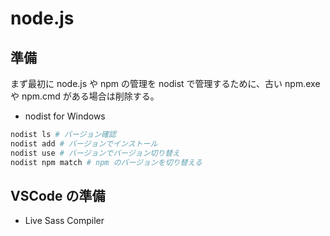# node.js

## 準備

まず最初に node.js や npm の管理を nodist で管理するために、古い npm.exe や npm.cmd がある場合は削除する。

- nodist for Windows

```bash
nodist ls # バージョン確認
nodist add # バージョンでインストール
nodist use # バージョンでバージョン切り替え
nodist npm match # npm のバージョンを切り替える
```

## VSCode の準備

- Live Sass Compiler
